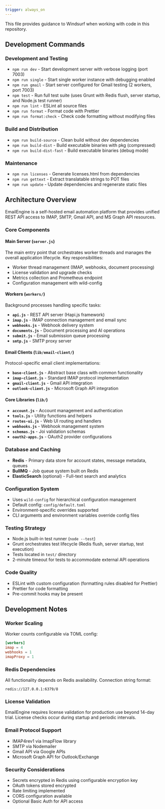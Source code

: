 ```yaml
---
trigger: always_on
---
```


This file provides guidance to Windsurf when working with code in this repository.

## Development Commands

### Development and Testing
- `npm run dev` - Start development server with verbose logging (port 7003)
- `npm run single` - Start single worker instance with debugging enabled
- `npm run gmail` - Start server configured for Gmail testing (2 workers, port 7003)
- `npm test` - Run full test suite (uses Grunt with Redis flush, server startup, and Node.js test runner)
- `npm run lint` - ESLint all source files
- `npm run format` - Format code with Prettier
- `npm run format:check` - Check code formatting without modifying files

### Build and Distribution  
- `npm run build-source` - Clean build without dev dependencies
- `npm run build-dist` - Build executable binaries with pkg (compressed)
- `npm run build-dist-fast` - Build executable binaries (debug mode)

### Maintenance
- `npm run licenses` - Generate licenses.html from dependencies
- `npm run gettext` - Extract translatable strings to POT files
- `npm run update` - Update dependencies and regenerate static files

## Architecture Overview

EmailEngine is a self-hosted email automation platform that provides unified REST API access to IMAP, SMTP, Gmail API, and MS Graph API resources.

### Core Components

#### Main Server (`server.js`)
The main entry point that orchestrates worker threads and manages the overall application lifecycle. Key responsibilities:
- Worker thread management (IMAP, webhooks, document processing)
- License validation and upgrade checks
- Metrics collection and Prometheus endpoint
- Configuration management with wild-config

#### Workers (`workers/`)
Background processes handling specific tasks:
- **`api.js`** - REST API server (Hapi.js framework)  
- **`imap.js`** - IMAP connection management and email sync
- **`webhooks.js`** - Webhook delivery system
- **`documents.js`** - Document processing and AI operations
- **`submit.js`** - Email submission queue processing
- **`smtp.js`** - SMTP proxy server

#### Email Clients (`lib/email-client/`)
Protocol-specific email client implementations:
- **`base-client.js`** - Abstract base class with common functionality
- **`imap-client.js`** - Standard IMAP protocol implementation
- **`gmail-client.js`** - Gmail API integration
- **`outlook-client.js`** - Microsoft Graph API integration

#### Core Libraries (`lib/`)
- **`account.js`** - Account management and authentication
- **`tools.js`** - Utility functions and helpers
- **`routes-ui.js`** - Web UI routing and handlers  
- **`webhooks.js`** - Webhook management system
- **`schemas.js`** - Joi validation schemas
- **`oauth2-apps.js`** - OAuth2 provider configurations

### Database and Caching
- **Redis** - Primary data store for account states, message metadata, queues
- **BullMQ** - Job queue system built on Redis
- **ElasticSearch** (optional) - Full-text search and analytics

### Configuration System
- Uses `wild-config` for hierarchical configuration management
- Default config: `config/default.toml`
- Environment-specific overrides supported
- CLI arguments and environment variables override config files

### Testing Strategy
- Node.js built-in test runner (`node --test`)
- Grunt orchestrates test lifecycle (Redis flush, server startup, test execution)
- Tests located in `test/` directory
- 2-minute timeout for tests to accommodate external API operations

### Code Quality
- ESLint with custom configuration (formatting rules disabled for Prettier)
- Prettier for code formatting
- Pre-commit hooks may be present

## Development Notes

### Worker Scaling
Worker counts configurable via TOML config:
```toml
[workers]
imap = 4
webhooks = 1
imapProxy = 1
```

### Redis Dependencies
All functionality depends on Redis availability. Connection string format:
```
redis://127.0.0.1:6379/8
```

### License Validation
EmailEngine requires license validation for production use beyond 14-day trial. License checks occur during startup and periodic intervals.

### Email Protocol Support
- IMAP4rev1 via ImapFlow library
- SMTP via Nodemailer
- Gmail API via Google APIs
- Microsoft Graph API for Outlook/Exchange

### Security Considerations
- Secrets encrypted in Redis using configurable encryption key
- OAuth tokens stored encrypted
- Rate limiting implemented
- CORS configuration available
- Optional Basic Auth for API access